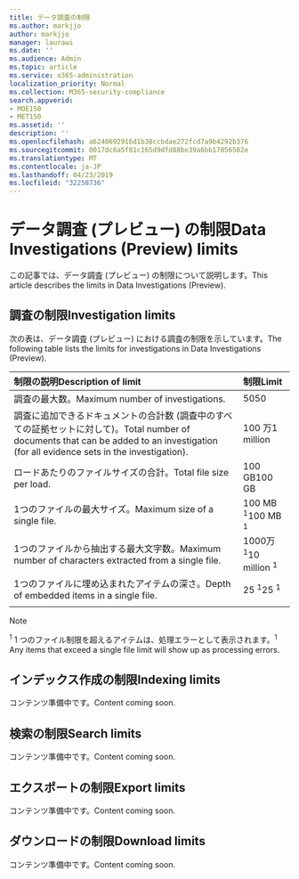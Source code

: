 ```yaml
---
title: データ調査の制限
ms.author: markjjo
author: markjjo
manager: laurawi
ms.date: ''
ms.audience: Admin
ms.topic: article
ms.service: o365-administration
localization_priority: Normal
ms.collection: M365-security-compliance
search.appverid:
- MOE150
- MET150
ms.assetid: ''
description: ''
ms.openlocfilehash: a6240692916d1b38ccbdae272fcd7a9b4292b376
ms.sourcegitcommit: 0017dc6a5f81c165d9dfd88be39a6bb17856582e
ms.translationtype: MT
ms.contentlocale: ja-JP
ms.lasthandoff: 04/23/2019
ms.locfileid: "32258736"
---
```

# <a name="data-investigations-preview-limits"></a><span data-ttu-id="fa3fe-102">データ調査 (プレビュー) の制限</span><span class="sxs-lookup"><span data-stu-id="fa3fe-102">Data Investigations (Preview) limits</span></span>

<span data-ttu-id="fa3fe-103">この記事では、データ調査 (プレビュー) の制限について説明します。</span><span class="sxs-lookup"><span data-stu-id="fa3fe-103">This article describes the limits in Data Investigations (Preview).</span></span>

## <a name="investigation-limits"></a><span data-ttu-id="fa3fe-104">調査の制限</span><span class="sxs-lookup"><span data-stu-id="fa3fe-104">Investigation limits</span></span>

<span data-ttu-id="fa3fe-105">次の表は、データ調査 (プレビュー) における調査の制限を示しています。</span><span class="sxs-lookup"><span data-stu-id="fa3fe-105">The following table lists the limits for investigations in Data Investigations (Preview).</span></span> 
    
  |<span data-ttu-id="fa3fe-106">**制限の説明**</span><span class="sxs-lookup"><span data-stu-id="fa3fe-106">**Description of limit**</span></span>|<span data-ttu-id="fa3fe-107">**制限**</span><span class="sxs-lookup"><span data-stu-id="fa3fe-107">**Limit**</span></span>|
  |:-----|:-----|
  |<span data-ttu-id="fa3fe-108">調査の最大数。</span><span class="sxs-lookup"><span data-stu-id="fa3fe-108">Maximum number of investigations.</span></span>  <br/> |<span data-ttu-id="fa3fe-109">50</span><span class="sxs-lookup"><span data-stu-id="fa3fe-109">50</span></span>  <br/> |
  |<span data-ttu-id="fa3fe-110">調査に追加できるドキュメントの合計数 (調査中のすべての証拠セットに対して)。</span><span class="sxs-lookup"><span data-stu-id="fa3fe-110">Total number of documents that can be added to an investigation (for all evidence sets in the investigation).</span></span>  <br/> |<span data-ttu-id="fa3fe-111">100 万</span><span class="sxs-lookup"><span data-stu-id="fa3fe-111">1 million</span></span>  <br/> |
  |<span data-ttu-id="fa3fe-112">ロードあたりのファイルサイズの合計。</span><span class="sxs-lookup"><span data-stu-id="fa3fe-112">Total file size per load.</span></span>  <br/> |<span data-ttu-id="fa3fe-113">100 GB</span><span class="sxs-lookup"><span data-stu-id="fa3fe-113">100 GB</span></span>  <br/> |
  |<span data-ttu-id="fa3fe-114">1つのファイルの最大サイズ。</span><span class="sxs-lookup"><span data-stu-id="fa3fe-114">Maximum size of a single file.</span></span>   <br/> |<span data-ttu-id="fa3fe-115">100 MB <sup>1</sup></span><span class="sxs-lookup"><span data-stu-id="fa3fe-115">100 MB <sup>1</sup></span></span> <br/> |
  |<span data-ttu-id="fa3fe-116">1つのファイルから抽出する最大文字数。</span><span class="sxs-lookup"><span data-stu-id="fa3fe-116">Maximum number of characters extracted from a single file.</span></span>  <br/> |<span data-ttu-id="fa3fe-117">1000万<sup>1</sup></span><span class="sxs-lookup"><span data-stu-id="fa3fe-117">10 million <sup>1</sup></span></span> <br/> |
  |<span data-ttu-id="fa3fe-118">1つのファイルに埋め込まれたアイテムの深さ。</span><span class="sxs-lookup"><span data-stu-id="fa3fe-118">Depth of embedded items in a single file.</span></span>  <br/> |<span data-ttu-id="fa3fe-119">25 <sup>1</sup></span><span class="sxs-lookup"><span data-stu-id="fa3fe-119">25 <sup>1</sup></span></span> <br/> |
|||
> [!NOTE]
><span data-ttu-id="fa3fe-120"><sup>1</sup> 1 つのファイル制限を超えるアイテムは、処理エラーとして表示されます。</span><span class="sxs-lookup"><span data-stu-id="fa3fe-120"><sup>1</sup>  Any items that exceed a single file limit will show up as processing errors.</span></span>

## <a name="indexing-limits"></a><span data-ttu-id="fa3fe-121">インデックス作成の制限</span><span class="sxs-lookup"><span data-stu-id="fa3fe-121">Indexing limits</span></span>

<span data-ttu-id="fa3fe-122">コンテンツ準備中です。</span><span class="sxs-lookup"><span data-stu-id="fa3fe-122">Content coming soon.</span></span>

## <a name="search-limits"></a><span data-ttu-id="fa3fe-123">検索の制限</span><span class="sxs-lookup"><span data-stu-id="fa3fe-123">Search limits</span></span>

<span data-ttu-id="fa3fe-124">コンテンツ準備中です。</span><span class="sxs-lookup"><span data-stu-id="fa3fe-124">Content coming soon.</span></span>

## <a name="export-limits"></a><span data-ttu-id="fa3fe-125">エクスポートの制限</span><span class="sxs-lookup"><span data-stu-id="fa3fe-125">Export limits</span></span>

<span data-ttu-id="fa3fe-126">コンテンツ準備中です。</span><span class="sxs-lookup"><span data-stu-id="fa3fe-126">Content coming soon.</span></span>

## <a name="download-limits"></a><span data-ttu-id="fa3fe-127">ダウンロードの制限</span><span class="sxs-lookup"><span data-stu-id="fa3fe-127">Download limits</span></span>

<span data-ttu-id="fa3fe-128">コンテンツ準備中です。</span><span class="sxs-lookup"><span data-stu-id="fa3fe-128">Content coming soon.</span></span>

